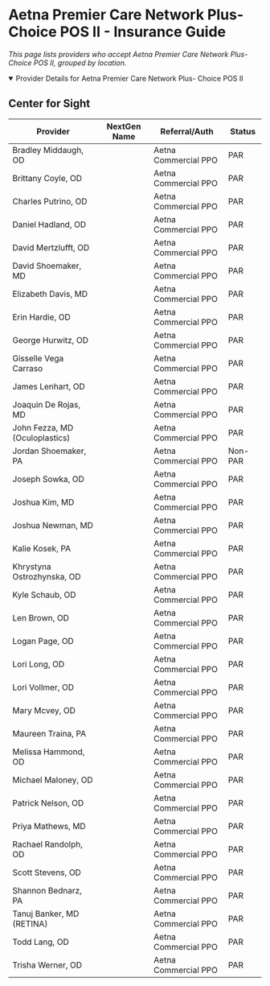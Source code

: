 # Aetna Premier Care Network Plus- Choice POS II - Insurance Guide

*This page lists providers who accept Aetna Premier Care Network Plus- Choice POS II, grouped by location.*

<details open><summary>Provider Details for Aetna Premier Care Network Plus- Choice POS II</summary>

## Center for Sight

| Provider | NextGen Name | Referral/Auth | Status |
|----------|-------------|--------------|--------|
| Bradley Middaugh, OD |  | Aetna Commercial PPO | PAR |
| Brittany Coyle, OD |  | Aetna Commercial PPO | PAR |
| Charles Putrino, OD |  | Aetna Commercial PPO | PAR |
| Daniel Hadland, OD |  | Aetna Commercial PPO | PAR |
| David Mertzlufft, OD |  | Aetna Commercial PPO | PAR |
| David Shoemaker, MD |  | Aetna Commercial PPO | PAR |
| Elizabeth Davis, MD |  | Aetna Commercial PPO | PAR |
| Erin Hardie, OD |  | Aetna Commercial PPO | PAR |
| George Hurwitz, OD |  | Aetna Commercial PPO | PAR |
| Gisselle Vega Carraso |  | Aetna Commercial PPO | PAR |
| James Lenhart, OD |  | Aetna Commercial PPO | PAR |
| Joaquin De Rojas, MD |  | Aetna Commercial PPO | PAR |
| John Fezza, MD (Oculoplastics) |  | Aetna Commercial PPO | PAR |
| Jordan Shoemaker, PA |  | Aetna Commercial PPO | Non-PAR |
| Joseph Sowka, OD |  | Aetna Commercial PPO | PAR |
| Joshua Kim, MD |  | Aetna Commercial PPO | PAR |
| Joshua Newman, MD |  | Aetna Commercial PPO | PAR |
| Kalie Kosek, PA |  | Aetna Commercial PPO | PAR |
| Khrystyna Ostrozhynska, OD |  | Aetna Commercial PPO | PAR |
| Kyle Schaub, OD |  | Aetna Commercial PPO | PAR |
| Len Brown, OD |  | Aetna Commercial PPO | PAR |
| Logan Page, OD |  | Aetna Commercial PPO | PAR |
| Lori Long, OD |  | Aetna Commercial PPO | PAR |
| Lori Vollmer, OD |  | Aetna Commercial PPO | PAR |
| Mary Mcvey, OD |  | Aetna Commercial PPO | PAR |
| Maureen Traina, PA |  | Aetna Commercial PPO | PAR |
| Melissa Hammond, OD |  | Aetna Commercial PPO | PAR |
| Michael Maloney, OD |  | Aetna Commercial PPO | PAR |
| Patrick Nelson, OD |  | Aetna Commercial PPO | PAR |
| Priya Mathews, MD |  | Aetna Commercial PPO | PAR |
| Rachael Randolph, OD |  | Aetna Commercial PPO | PAR |
| Scott Stevens, OD |  | Aetna Commercial PPO | PAR |
| Shannon Bednarz, PA |  | Aetna Commercial PPO | PAR |
| Tanuj Banker, MD (RETINA) |  | Aetna Commercial PPO | PAR |
| Todd Lang, OD |  | Aetna Commercial PPO | PAR |
| Trisha Werner, OD |  | Aetna Commercial PPO | PAR |

</details>

